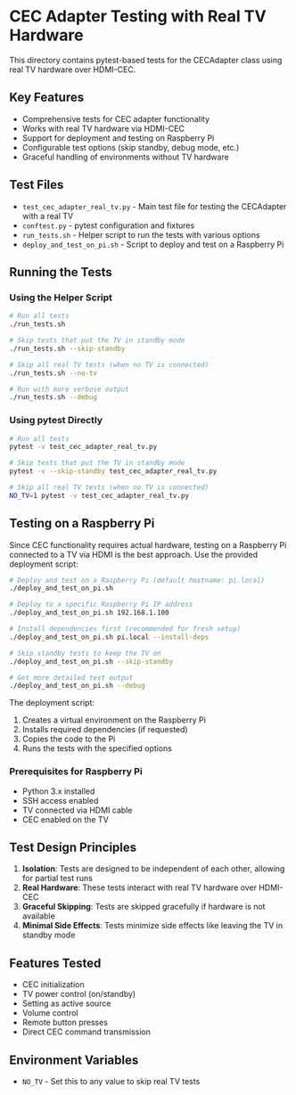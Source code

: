 # CEC Adapter Testing with Real TV Hardware

This directory contains pytest-based tests for the CECAdapter class using real TV hardware over HDMI-CEC.

## Key Features

- Comprehensive tests for CEC adapter functionality
- Works with real TV hardware via HDMI-CEC
- Support for deployment and testing on Raspberry Pi
- Configurable test options (skip standby, debug mode, etc.)
- Graceful handling of environments without TV hardware

## Test Files

- `test_cec_adapter_real_tv.py` - Main test file for testing the CECAdapter with a real TV
- `conftest.py` - pytest configuration and fixtures
- `run_tests.sh` - Helper script to run the tests with various options
- `deploy_and_test_on_pi.sh` - Script to deploy and test on a Raspberry Pi

## Running the Tests

### Using the Helper Script

```bash
# Run all tests
./run_tests.sh

# Skip tests that put the TV in standby mode
./run_tests.sh --skip-standby

# Skip all real TV tests (when no TV is connected)
./run_tests.sh --no-tv

# Run with more verbose output
./run_tests.sh --debug
```

### Using pytest Directly

```bash
# Run all tests
pytest -v test_cec_adapter_real_tv.py

# Skip tests that put the TV in standby mode
pytest -v --skip-standby test_cec_adapter_real_tv.py

# Skip all real TV tests (when no TV is connected)
NO_TV=1 pytest -v test_cec_adapter_real_tv.py
```

## Testing on a Raspberry Pi

Since CEC functionality requires actual hardware, testing on a Raspberry Pi connected to a TV via HDMI is the best approach. Use the provided deployment script:

```bash
# Deploy and test on a Raspberry Pi (default hostname: pi.local)
./deploy_and_test_on_pi.sh

# Deploy to a specific Raspberry Pi IP address
./deploy_and_test_on_pi.sh 192.168.1.100

# Install dependencies first (recommended for fresh setup)
./deploy_and_test_on_pi.sh pi.local --install-deps

# Skip standby tests to keep the TV on
./deploy_and_test_on_pi.sh --skip-standby

# Get more detailed test output
./deploy_and_test_on_pi.sh --debug
```

The deployment script:

1. Creates a virtual environment on the Raspberry Pi
2. Installs required dependencies (if requested)
3. Copies the code to the Pi
4. Runs the tests with the specified options

### Prerequisites for Raspberry Pi

- Python 3.x installed
- SSH access enabled
- TV connected via HDMI cable
- CEC enabled on the TV

## Test Design Principles

1. **Isolation**: Tests are designed to be independent of each other, allowing for partial test runs
2. **Real Hardware**: These tests interact with real TV hardware over HDMI-CEC
3. **Graceful Skipping**: Tests are skipped gracefully if hardware is not available
4. **Minimal Side Effects**: Tests minimize side effects like leaving the TV in standby mode

## Features Tested

- CEC initialization
- TV power control (on/standby)
- Setting as active source
- Volume control
- Remote button presses
- Direct CEC command transmission

## Environment Variables

- `NO_TV` - Set this to any value to skip real TV tests
